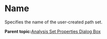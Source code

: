 # Name

Specifies the name of the user-created path set.

**Parent topic:**[Analysis Set Properties Dialog Box](GUID-27CD55C8-7634-447F-9C5B-43E390FD265B.md)

